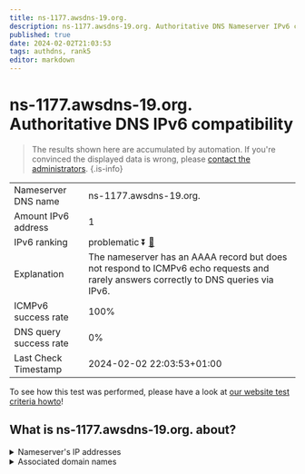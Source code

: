 ```yaml
---
title: ns-1177.awsdns-19.org.
description: ns-1177.awsdns-19.org. Authoritative DNS Nameserver IPv6 compatibility
published: true
date: 2024-02-02T21:03:53
tags: authdns, rank5
editor: markdown
---
```


# ns-1177.awsdns-19.org. Authoritative DNS IPv6 compatibility

> The results shown here are accumulated by automation. If you're convinced the displayed data is wrong, please [contact the administrators](/howto/chat). 
{.is-info}




|   |   |
| - | - |
| Nameserver DNS name | ns-1177.awsdns-19.org.
| Amount IPv6 address | 1
| IPv6 ranking | problematic :arrow_double_down: [🔗](/howto/ranking) |
| Explanation | The nameserver has an AAAA record but does not respond to ICMPv6 echo requests and rarely answers correctly to DNS queries via IPv6. |
| ICMPv6 success rate | 100%|
| DNS query success rate | 0% |
| Last Check Timestamp | 2024-02-02 22:03:53+01:00 |

To see how this test was performed, please have a look at [our website test criteria howto](/howto/testcriteria/authdns)!


## What is ns-1177.awsdns-19.org. about?




<details>
<summary>Nameserver's IP addresses</summary>

2600:9000:5304:9900::1

</details>



<details>
<summary>Associated domain names</summary>

www.berlitz.com

</details>
